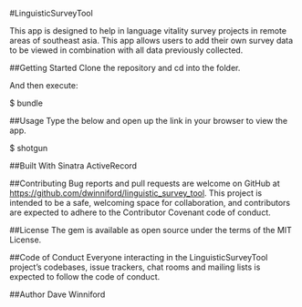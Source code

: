 #LinguisticSurveyTool

This app is designed to help in language vitality survey projects in remote areas of southeast asia.  This app allows users to add their own survey data to be viewed in combination with all data previously collected.

##Getting Started
Clone the repository and cd into the folder.

And then execute:

 $ bundle

##Usage
Type the below and open up the link in your browser to view the app.

 $ shotgun

##Built With
Sinatra
ActiveRecord

##Contributing
Bug reports and pull requests are welcome on GitHub at https://github.com/dwinniford/linguistic_survey_tool. This project is intended to be a safe, welcoming space for collaboration, and contributors are expected to adhere to the Contributor Covenant code of conduct.

##License
The gem is available as open source under the terms of the MIT License.

##Code of Conduct
Everyone interacting in the LinguisticSurveyTool project’s codebases, issue trackers, chat rooms and mailing lists is expected to follow the code of conduct.

##Author
Dave Winniford
